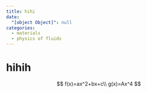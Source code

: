 ```yaml
---
title: hihi
date:
  "[object Object]": null
categories:
  - materials
  - physics of fluids
---
```


# hihih

$$
f(x)=ax^2+bx+c\\
g(x)=Ax^4
$$
